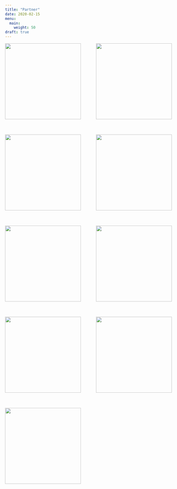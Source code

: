 ```yaml
---
title: "Partner"
date: 2020-02-15
menu:
  main:
    weight: 50
draft: true
---
```


<style>
    .logo-grid {
        display: grid;
        grid-template-columns: repeat(2,1fr);
        grid-gap: 50px;
        justify-items: center;
    }

    .logo-grid img {
        width: 250px;
    }

    .logo-grid .smaller {
        width: 140px;
    }
</style>

<div class="logo-grid">
    <a href="https://gameplace.ch/">
        <img src="/logos/gp-logo.png"/>
    </a>
    <a href="http://freakatorium.ch/">
        <img src="/logos/freak-logo.png"/>
    </a>
    <a href="https://dubischdra.ch/">
        <img src="/logos/dubischdra.jpg"/>
    </a>
    <a href="https://www.mannsgoeggeli.ch/">
        <img src="/logos/mg-logo.png"/>
    </a>
    <a href="https://gameorama.ch/">
        <img src="/logos/gameorama.png"/>
    </a>
    <img src="/logos/ludenti.png"/>
    <a href="https://www.helvetiq.com/">
        <img src="/logos/helvetiq.jpg"/>
    </a>
    <a href="https://www.brettspielblog.ch/">
        <img src="/logos/brettspielblog.png"/>
    </a>
    <a href="https://www.spieltreff-zo.ch/">
        <img src="/logos/spieltreff-zo.png"/>
    </a>
</div>
